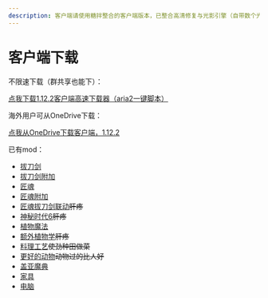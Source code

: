 ```yaml
---
description: 客户端请使用糖拌整合的客户端版本，已整合高清修复与光影引擎（自带数个光影模型）、动态环绕mod、物品管理JEI、小地图
---
```


# 客户端下载

不限速下载（群共享也能下）：

[点我下载1.12.2客户端高速下载器（aria2一键脚本）](https://1dv.papapoi.com/%E8%BD%AF%E4%BB%B6/%E5%88%86%E4%BA%AB%E7%94%A8/%E5%AE%A2%E6%88%B7%E7%AB%AF%E9%AB%98%E9%80%9F%E4%B8%8B%E8%BD%BD%E5%99%A8.7z)

海外用户可从OneDrive下载：

[点我从OneDrive下载客户端，1.12.2](https://1drv.ms/u/s!Asz6jM0Kmex1pdlFlG0QiFkYh5XhbA)

已有mod：

* [拔刀剑](http://www.mcbbs.net/thread-726664-1-1.html)
* [拔刀剑附加](http://www.mcbbs.net/thread-710736-1-1.html)
* [匠魂](http://www.mcbbs.net/thread-661201-1-1.html)
* [匠魂附加](http://www.mcbbs.net/thread-731337-1-18.html)
* [匠魂拔刀剑联动](http://www.mcbbs.net/thread-846907-1-1.html)~~肝疼~~
* [神秘时代6](http://www.mcbbs.net/thread-776706-1-1.html)~~肝疼~~
* [植物魔法](http://www.mcbbs.net/thread-722470-1-1.html)
* [额外植物学](http://www.mcbbs.net/thread-596279-1-1.html)~~肝疼~~
* [料理工艺](http://www.mcbbs.net/thread-821999-1-1.html)~~使劲种田做菜~~
* [更好的动物](http://www.mcbbs.net/thread-817915-1-9.html)~~动物过的比人好~~
* [盖亚魔典](http://www.mcbbs.net/thread-679274-1-1.html)
* [家具](http://www.mcbbs.net/thread-321693-1-1.html)
* [电脑](http://computercraft.info/wiki/)


